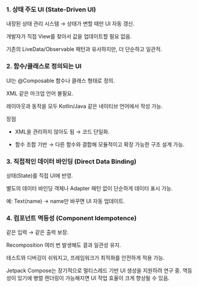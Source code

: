 
### 1. 상태 주도 UI (State-Driven UI)

내장된 상태 관리 시스템 → 상태가 변할 때만 UI 자동 갱신.

개발자가 직접 View를 찾아서 값을 업데이트할 필요 없음.

기존의 LiveData/Observable 패턴과 유사하지만, 더 단순하고 일관적.

### 2. 함수/클래스로 정의되는 UI

UI는 @Composable 함수나 클래스 형태로 정의.

XML 같은 마크업 언어 불필요.

레이아웃과 동작을 모두 Kotlin/Java 같은 네이티브 언어에서 작성 가능.

장점

- XML을 관리하지 않아도 됨 → 코드 단일화.

- 함수 조합 기반 → 다른 함수와 결합해 모듈적이고 확장 가능한 구조 설계 가능.

### 3. 직접적인 데이터 바인딩 (Direct Data Binding)

상태(State)를 직접 UI에 반영.

별도의 데이터 바인딩 객체나 Adapter 패턴 없이 단순하게 데이터 표시 가능.

예: Text(name) → name만 바꾸면 UI 자동 업데이트.

### 4. 컴포넌트 멱등성 (Component Idempotence)

같은 입력 → 같은 출력 보장.

Recomposition 여러 번 발생해도 결과 일관성 유지.

테스트와 디버깅이 쉬워지고, 프레임워크가 최적화를 안전하게 적용 가능.

Jetpack Compose는 장기적으로 멀티스레드 기반 UI 생성을 지원하려 연구 중. 멱등성이 있기에 병렬 렌더링이 가능해지면 UI 작업 효율이 크게 향상될 수 있음.